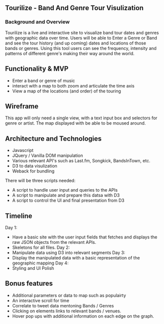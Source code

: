 ## Tourilize - Band And Genre Tour Visulization 

### Background and Overview

Tourilize is a live and interactive site to visualize band tour dates and genres with geographic data over time. Users will be able to Enter a Genre or Band and see the tour history (and up coming) dates and locations of those bands or genres. Using this tool users can see the frequency, intensity and patterns of different genre's making their way around the world. 

## Functionality & MVP

* Enter a band or genre of music 
* interact with a map to both zoom and articulate the time axis 
* View a map of the locations (and order) of the touring 

## Wireframe

This app will only need a single view, with a text input box and selectors for genre or artist. The map displayed with be able to be moused around. 


## Architecture and Technologies
* Javascript 
* JQuery / Vanilla DOM manipulation 
* Various relevant API's such as Last.fm, Songkick, BandsInTown, etc. 
* D3 to data visulization
* Weback for bundling

There will be three scripts needed:
* A script to handle user input and queries to the APIs 
* A script to manipulate and prepare this datsa with D3
* A script to control the UI and final presentation from D3

## Timeline 

Day 1:
* Have a basic site with the user input fields that fetches and displays the raw JSON objects from the relevant APIs. 
* Skeletons for all files. 
Day 2:
* Manipulate data using D3 into relevant segments 
Day 3: 
* Display the manipulated data with a basic representation of the geographic mapping
Day 4: 
* Styling and UI Polish 

## Bonus features 
* Additional parameters or data to map such as populairty 
* An interactive scroll for time 
* Correlate to tweet data mentoning Bands / Genres 
* Clicking on elements links to relevant bands / venues. 
* Hover pop ups with additional information on each edge on the graph. 

